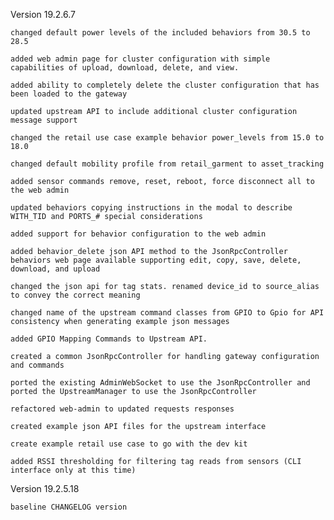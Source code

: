 Version 19.2.6.7

    changed default power levels of the included behaviors from 30.5 to 28.5
    
    added web admin page for cluster configuration with simple capabilities of upload, download, delete, and view.

    added ability to completely delete the cluster configuration that has been loaded to the gateway

    updated upstream API to include additional cluster configuration message support
    
    changed the retail use case example behavior power_levels from 15.0 to 18.0
    
    changed default mobility profile from retail_garment to asset_tracking
    
    added sensor commands remove, reset, reboot, force disconnect all to the web admin
    
    updated behaviors copying instructions in the modal to describe WITH_TID and PORTS_# special considerations

    added support for behavior configuration to the web admin

    added behavior_delete json API method to the JsonRpcController behaviors web page available supporting edit, copy, save, delete, download, and upload
    
    changed the json api for tag stats. renamed device_id to source_alias to convey the correct meaning
   
    changed name of the upstream command classes from GPIO to Gpio for API consistency when generating example json messages
    
    added GPIO Mapping Commands to Upstream API.

    created a common JsonRpcController for handling gateway configuration and commands

    ported the existing AdminWebSocket to use the JsonRpcController and ported the UpstreamManager to use the JsonRpcController
    
    refactored web-admin to updated requests responses
    
    created example json API files for the upstream interface

    create example retail use case to go with the dev kit

    added RSSI thresholding for filtering tag reads from sensors (CLI interface only at this time)

Version 19.2.5.18

    baseline CHANGELOG version


